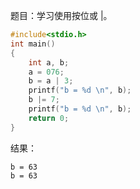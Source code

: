题目：学习使用按位或 |。
```c
#include<stdio.h>
int main()
{
	int a, b;
	a = 076;
	b = a | 3;
	printf("b = %d \n", b);
	b |= 7;
	printf("b = %d \n", b);
	return 0;
}
```
结果：
```
b = 63
b = 63
```
